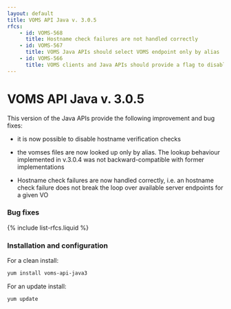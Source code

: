 ```yaml
---
layout: default
title: VOMS API Java v. 3.0.5
rfcs:
    - id: VOMS-568
      title: Hostname check failures are not handled correctly
    - id: VOMS-567
      title: VOMS Java APIs should select VOMS endpoint only by alias
    - id: VOMS-566
      title: VOMS clients and Java APIs should provide a flag to disable host name verification
---
```


# VOMS API Java v. 3.0.5

This version of the Java APIs provide the following improvement and bug fixes:

- it is now possible to disable hostname verification checks

- the vomses files are now looked up only by alias. The lookup behaviour
  implemented in v.3.0.4 was not backward-compatible with former implementations

- Hostname check failures are now handled correctly, i.e. an hostname check failure
  does not break the loop over available server endpoints for a given VO

### Bug fixes

{% include list-rfcs.liquid %}

### Installation and configuration

For a clean install:

```bash
yum install voms-api-java3
```

For an update install:

```bash
yum update
```
